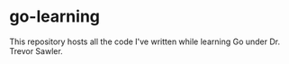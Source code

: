 # go-learning
This repository hosts all the code I've written while learning Go under Dr. Trevor Sawler.
